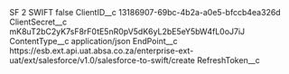 <?xml version="1.0" encoding="UTF-8"?>
<CustomMetadata xmlns="http://soap.sforce.com/2006/04/metadata" xmlns:xsi="http://www.w3.org/2001/XMLSchema-instance" xmlns:xsd="http://www.w3.org/2001/XMLSchema">
    <label>SF 2 SWIFT</label>
    <protected>false</protected>
    <values>
        <field>ClientID__c</field>
        <value xsi:type="xsd:string">13186907-69bc-4b2a-a0e5-bfccb4ea326d</value>
    </values>
    <values>
        <field>ClientSecret__c</field>
        <value xsi:type="xsd:string">mK8uT2bC2yK7sF8rF0tE5nR0pV5dK6yL2bE5eY5bW4fL0oJ7iJ</value>
    </values>
    <values>
        <field>ContentType__c</field>
        <value xsi:type="xsd:string">application/json</value>
    </values>
    <values>
        <field>EndPoint__c</field>
        <value xsi:type="xsd:string">https://esb.ext.api.uat.absa.co.za/enterprise-ext-uat/ext/salesforce/v1.0/salesforce-to-swift/create</value>
    </values>
    <values>
        <field>RefreshToken__c</field>
        <value xsi:nil="true"/>
    </values>
</CustomMetadata>
